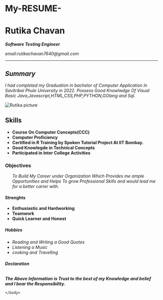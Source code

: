 # My-RESUME-<!DOCTYPE html>


<html>
    <head><title>My Resume </title></head>
    <body>
        <h1>Rutika Chavan</h1>
            <p><i><b>Software Testing Engineer</b></i></p>
            <p><em>email:rutikachavan7640@gmail.com</em></p>
            <hr/>
            <h2><i>Summary</i></h2>
            <p><em>I had completed my Graduation in bachelor of Computer Application In Savitribai Phule University in 2022. Possess Good Knowlwdge Of Visual Basic Java,Javascript,HTML,CSS,PHP,PYTHON,GOlang and Sql.</em> </p>
<img src=" https://media-exp1.licdn.com/dms/image/D4D03AQE0hVF8ZvyCbw/profile-displayphoto-shrink_200_200/0/1663943069728?e=1669248000&v=beta&t=lE3LfWeQUvAsoWgss59uqg55-dsmDluswoyfdN4hkLw"alt="Rutika picture">
<h2><b>Skills</b></h2>
<ul>
  <li><b>Course On Computer Concepts(CCC)</b>
  </li>
  <li><b>Computer Proficiency </b>
  
  </li>
  <li><b> Certified in R Training by Spoken Tutorial Project At IIT Bombay.</b></li>
  <li><b>Good Knowlegde in Technical Concepts</b></li>
  <li><b>Participated in Inter College Activities</b></li>
</ul>
<h3><b>Objectives</b></h3>
<ul>
<p><i>To Build My Career under Organization Which Provides me ample Opportunities and Helps To grow Professional Skills and would lead me for a better carrer with.</i></p>
</ul>
<h4><b> Strenghts</b></h4>
<ul>
<li><b>Enthusiastic and Hardworking</b></li>
<li><b>Teamwork </b></li>
<li><b>Quick Learner and Honest</b></li>
</ul>
<h5><b>Hobbies</b></h5>
<ul>
<li><i>Reading and Writing a Good Quotes</i></li>
<li><i>Listening a Music</i></li>
<li><i>cooking and Travelling</i></li>
</ul>
<h6><b>Declaration</b></h6>
<p><b><em>The Above Information is Trust to the best of my Knowledge and belief and I bear the Responsibility.</em></b></p>



    </body>
</html>
